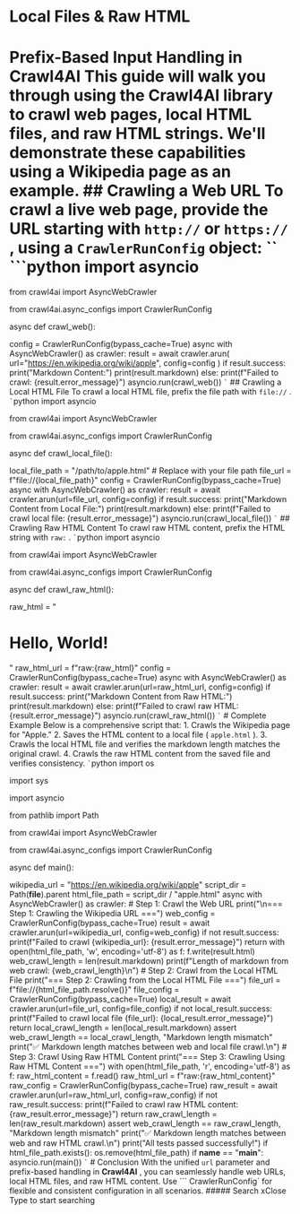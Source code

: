 # Local Files & Raw HTML

# Prefix-Based Input Handling in Crawl4AI This guide will walk you through using the Crawl4AI library to crawl web pages, local HTML files, and raw HTML strings. We'll demonstrate these capabilities using a Wikipedia page as an example. ## Crawling a Web URL To crawl a live web page, provide the URL starting with ``` http:// ``` or ``` https:// ``` , using a ``` CrawlerRunConfig ``` object: `` ```python import asyncio

from crawl4ai import AsyncWebCrawler

from crawl4ai.async_configs import CrawlerRunConfig

async def crawl_web():

config = CrawlerRunConfig(bypass_cache=True) async with AsyncWebCrawler() as crawler: result = await crawler.arun( url="https://en.wikipedia.org/wiki/apple", config=config ) if result.success: print("Markdown Content:") print(result.markdown) else: print(f"Failed to crawl: {result.error_message}") asyncio.run(crawl_web()) ``` ` ``` ## Crawling a Local HTML File To crawl a local HTML file, prefix the file path with ``` file:// ``` . ``` ` ```python import asyncio

from crawl4ai import AsyncWebCrawler

from crawl4ai.async_configs import CrawlerRunConfig

async def crawl_local_file():

local_file_path = "/path/to/apple.html" # Replace with your file path file_url = f"file://{local_file_path}" config = CrawlerRunConfig(bypass_cache=True) async with AsyncWebCrawler() as crawler: result = await crawler.arun(url=file_url, config=config) if result.success: print("Markdown Content from Local File:") print(result.markdown) else: print(f"Failed to crawl local file: {result.error_message}") asyncio.run(crawl_local_file()) ``` ` ``` ## Crawling Raw HTML Content To crawl raw HTML content, prefix the HTML string with ``` raw: ``` . ``` ` ```python import asyncio

from crawl4ai import AsyncWebCrawler

from crawl4ai.async_configs import CrawlerRunConfig

async def crawl_raw_html():

raw_html = "<html><body><h1>Hello, World!</h1></body></html>" raw_html_url = f"raw:{raw_html}" config = CrawlerRunConfig(bypass_cache=True) async with AsyncWebCrawler() as crawler: result = await crawler.arun(url=raw_html_url, config=config) if result.success: print("Markdown Content from Raw HTML:") print(result.markdown) else: print(f"Failed to crawl raw HTML: {result.error_message}") asyncio.run(crawl_raw_html()) ``` ` ``` # Complete Example Below is a comprehensive script that: 1. Crawls the Wikipedia page for "Apple." 2. Saves the HTML content to a local file ( ``` apple.html ``` ). 3. Crawls the local HTML file and verifies the markdown length matches the original crawl. 4. Crawls the raw HTML content from the saved file and verifies consistency. ``` ` ```python import os

import sys

import asyncio

from pathlib import Path

from crawl4ai import AsyncWebCrawler

from crawl4ai.async_configs import CrawlerRunConfig

async def main():

wikipedia_url = "https://en.wikipedia.org/wiki/apple" script_dir = Path(__file__).parent html_file_path = script_dir / "apple.html" async with AsyncWebCrawler() as crawler: # Step 1: Crawl the Web URL print("\n=== Step 1: Crawling the Wikipedia URL ===") web_config = CrawlerRunConfig(bypass_cache=True) result = await crawler.arun(url=wikipedia_url, config=web_config) if not result.success: print(f"Failed to crawl {wikipedia_url}: {result.error_message}") return with open(html_file_path, 'w', encoding='utf-8') as f: f.write(result.html) web_crawl_length = len(result.markdown) print(f"Length of markdown from web crawl: {web_crawl_length}\n") # Step 2: Crawl from the Local HTML File print("=== Step 2: Crawling from the Local HTML File ===") file_url = f"file://{html_file_path.resolve()}" file_config = CrawlerRunConfig(bypass_cache=True) local_result = await crawler.arun(url=file_url, config=file_config) if not local_result.success: print(f"Failed to crawl local file {file_url}: {local_result.error_message}") return local_crawl_length = len(local_result.markdown) assert web_crawl_length == local_crawl_length, "Markdown length mismatch" print("✅ Markdown length matches between web and local file crawl.\n") # Step 3: Crawl Using Raw HTML Content print("=== Step 3: Crawling Using Raw HTML Content ===") with open(html_file_path, 'r', encoding='utf-8') as f: raw_html_content = f.read() raw_html_url = f"raw:{raw_html_content}" raw_config = CrawlerRunConfig(bypass_cache=True) raw_result = await crawler.arun(url=raw_html_url, config=raw_config) if not raw_result.success: print(f"Failed to crawl raw HTML content: {raw_result.error_message}") return raw_crawl_length = len(raw_result.markdown) assert web_crawl_length == raw_crawl_length, "Markdown length mismatch" print("✅ Markdown length matches between web and raw HTML crawl.\n") print("All tests passed successfully!") if html_file_path.exists(): os.remove(html_file_path) if __name__ == "__main__": asyncio.run(main()) ``` ` ``` # Conclusion With the unified ``` url ``` parameter and prefix-based handling in **Crawl4AI** , you can seamlessly handle web URLs, local HTML files, and raw HTML content. Use ``` CrawlerRunConfig` for flexible and consistent configuration in all scenarios. ##### Search xClose Type to start searching